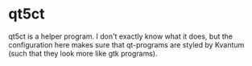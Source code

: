 # qt5ct

qt5ct is a helper program. I don't exactly know what it does, but the
configuration here makes sure that qt-programs are styled by Kvantum (such that
they look more like gtk programs).
